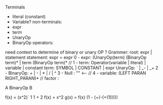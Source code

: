 Terminals
* literal (constant)
* Variable?
non-terminals:
* expr
* term
* UnaryOp
* BinaryOp
operators:

need context to determine of binary or unary OP ?
Grammer:
root: expr | statement
statement: expr = expr
0 - expr: (UnaryOp(term) (BinaryOp term)* | term (BinaryOp term)*
// 1 - term: Operator(variable | literal) | variable | constant
    term: SYMBOL | CONSTANT | expr
    UnaryOp: ` | _- | _+
2 - BinaryOp: + | - | * | / | ^
3 - Null : "" <-- 
// 4 - variable: (LEFT PARAN RIGHT_PARAN)*
    // factor : 

A BinaryOp B

f(x) = (x^2)`
1
1 + 2
f(x) = x^2
g(x) = f(x)
(1 - (+(-(+(1)))))
